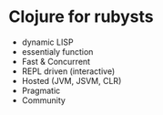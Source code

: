 # Clojure for rubysts

* dynamic LISP
* essentialy function
* Fast & Concurrent
* REPL driven (interactive)
* Hosted (JVM, JSVM, CLR)
* Pragmatic
* Community
